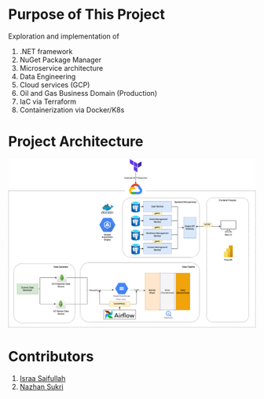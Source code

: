 # Purpose of This Project
Exploration and implementation of
1) .NET framework
2) NuGet Package Manager
2) Microservice architecture
3) Data Engineering
4) Cloud services (GCP)
5) Oil and Gas Business Domain (Production)
6) IaC via Terraform
7) Containerization via Docker/K8s

# Project Architecture
![Alt text](architecture-v2.png)

# Contributors
1) [Israa Saifullah](https://www.linkedin.com/in/israaibnusaifullah/)
2) [Nazhan Sukri ](https://www.linkedin.com/in/ahmad-nazhan/)

